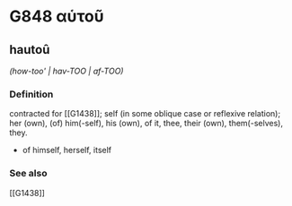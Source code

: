 # G848 αὑτοῦ

## hautoû

_(how-too' | hav-TOO | af-TOO)_

### Definition

contracted for [[G1438]]; self (in some oblique case or reflexive relation); her (own), (of) him(-self), his (own), of it, thee, their (own), them(-selves), they.

- of himself, herself, itself

### See also

[[G1438]]

